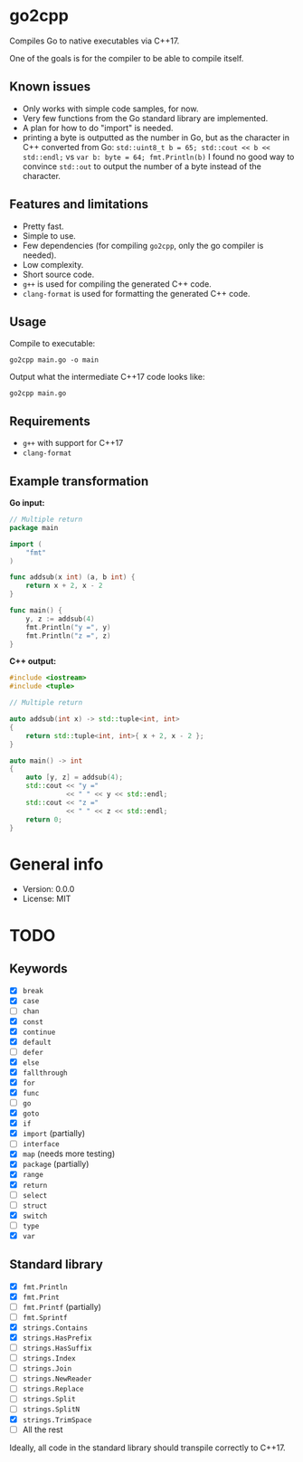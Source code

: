 # go2cpp

Compiles Go to native executables via C++17.

One of the goals is for the compiler to be able to compile itself.

## Known issues

* Only works with simple code samples, for now.
* Very few functions from the Go standard library are implemented.
* A plan for how to do "import" is needed.
* printing a byte is outputted as the number in Go, but as the character in C++ converted from Go:
  `std::uint8_t b = 65; std::cout << b << std::endl;` vs `var b: byte = 64; fmt.Println(b)`
  I found no good way to convince `std::out` to output the number of a byte instead of the character.

## Features and limitations

* Pretty fast.
* Simple to use.
* Few dependencies (for compiling `go2cpp`, only the go compiler is needed).
* Low complexity.
* Short source code.
* `g++` is used for compiling the generated C++ code.
* `clang-format` is used for formatting the generated C++ code.


## Usage

Compile to executable:

    go2cpp main.go -o main

Output what the intermediate C++17 code looks like:

    go2cpp main.go

## Requirements

* `g++` with support for C++17
* `clang-format`

## Example transformation

**Go input:**

```go
// Multiple return
package main

import (
    "fmt"
)

func addsub(x int) (a, b int) {
    return x + 2, x - 2
}

func main() {
    y, z := addsub(4)
    fmt.Println("y =", y)
    fmt.Println("z =", z)
}
```

**C++ output:**

```c++
#include <iostream>
#include <tuple>

// Multiple return

auto addsub(int x) -> std::tuple<int, int>
{
    return std::tuple<int, int>{ x + 2, x - 2 };
}

auto main() -> int
{
    auto [y, z] = addsub(4);
    std::cout << "y ="
              << " " << y << std::endl;
    std::cout << "z ="
              << " " << z << std::endl;
    return 0;
}
```

# General info

* Version: 0.0.0
* License: MIT

# TODO

## Keywords

- [x] `break`
- [x] `case`
- [ ] `chan`
- [x] `const`
- [x] `continue`
- [x] `default`
- [ ] `defer`
- [x] `else`
- [x] `fallthrough`
- [x] `for`
- [x] `func`
- [ ] `go`
- [x] `goto`
- [x] `if`
- [x] `import` (partially)
- [ ] `interface`
- [x] `map` (needs more testing)
- [x] `package` (partially)
- [x] `range`
- [x] `return`
- [ ] `select`
- [ ] `struct`
- [x] `switch`
- [ ] `type`
- [x] `var`

## Standard library

- [x] `fmt.Println`
- [x] `fmt.Print`
- [ ] `fmt.Printf` (partially)
- [ ] `fmt.Sprintf`
- [x] `strings.Contains`
- [x] `strings.HasPrefix`
- [ ] `strings.HasSuffix`
- [ ] `strings.Index`
- [ ] `strings.Join`
- [ ] `strings.NewReader`
- [ ] `strings.Replace`
- [ ] `strings.Split`
- [ ] `strings.SplitN`
- [x] `strings.TrimSpace`
- [ ] All the rest

Ideally, all code in the standard library should transpile correctly to C++17.
